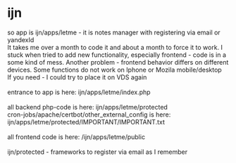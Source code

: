# ijn<br>
so app is ijn/apps/letme - it is notes manager with registering via email or yandexId<br>
It takes me over a month to code it and about a month to force it to work. I stuck when tried to add new functionality, especially frontend - code is in a some kind of mess. Another problem - frontend behavior differs on different devices. Some functions do not work on Iphone or Mozila mobile/desktop<br>
If you need - I could try to place it on VDS again<br>
<br>
entrance to app is here: ijn/apps/letme/index.php<br>
<br>
all backend php-code is here: ijn/apps/letme/protected<br>
cron-jobs/apache/certbot/other_external_config is here: ijn/apps/letme/protected/IMPORTANT/IMPORTANT.txt<br>
<br>
all frontend code is here: /ijn/apps/letme/public<br>
<br>
ijn/protected - frameworks to register via email as I remember

